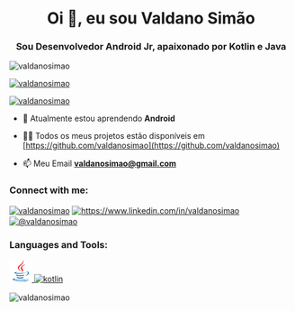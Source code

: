 <h1 align="center">Oi 👋, eu sou Valdano Simão</h1>
<h3 align="center">Sou Desenvolvedor Android Jr, apaixonado por Kotlin e Java</h3>

<p align="left"> <img src="https://komarev.com/ghpvc/?username=valdanosimao&label=Profile%20views&color=0e75b6&style=flat" alt="valdanosimao" /> </p>

<p align="left"> <a href="https://github.com/ryo-ma/github-profile-trophy"><img src="https://github-profile-trophy.vercel.app/?username=valdanosimao" alt="valdanosimao" /></a> </p>

<p align="left"> <a href="https://twitter.com/valdanosimao" target="blank"><img src="https://img.shields.io/twitter/follow/valdanosimao?logo=twitter&style=for-the-badge" alt="valdanosimao" /></a> </p>

- 🌱 Atualmente estou aprendendo **Android**

- 👨‍💻 Todos os meus projetos estão disponíveis em [https://github.com/valdanosimao](https://github.com/valdanosimao)

- 📫 Meu Email **valdanosimao@gmail.com**

<h3 align="left">Connect with me:</h3>
<p align="left">
<a href="https://twitter.com/valdanosimao" target="blank"><img align="center" src="https://raw.githubusercontent.com/rahuldkjain/github-profile-readme-generator/master/src/images/icons/Social/twitter.svg" alt="valdanosimao" height="30" width="40" /></a>
<a href="https://linkedin.com/in/https://www.linkedin.com/in/valdanosimao" target="blank"><img align="center" src="https://raw.githubusercontent.com/rahuldkjain/github-profile-readme-generator/master/src/images/icons/Social/linked-in-alt.svg" alt="https://www.linkedin.com/in/valdanosimao" height="30" width="40" /></a>
<a href="https://instagram.com/@valdanosimao" target="blank"><img align="center" src="https://raw.githubusercontent.com/rahuldkjain/github-profile-readme-generator/master/src/images/icons/Social/instagram.svg" alt="@valdanosimao" height="30" width="40" /></a>
</p>

<h3 align="left">Languages and Tools:</h3>
<p align="left"> <a href="https://www.java.com" target="_blank" rel="noreferrer"> <img src="https://raw.githubusercontent.com/devicons/devicon/master/icons/java/java-original.svg" alt="java" width="40" height="40"/> </a> <a href="https://kotlinlang.org" target="_blank" rel="noreferrer"> <img src="https://www.vectorlogo.zone/logos/kotlinlang/kotlinlang-icon.svg" alt="kotlin" width="40" height="40"/> </a> </p>

<p><img align="center" src="https://github-readme-stats.vercel.app/api/top-langs?username=valdanosimao&show_icons=true&locale=en&layout=compact" alt="valdanosimao" /></p>

